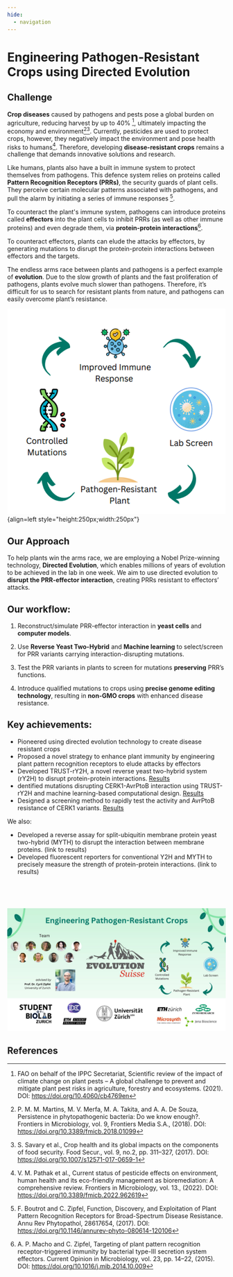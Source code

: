 ```yaml
---
hide:
  - navigation
---
```



# Engineering Pathogen-Resistant Crops using Directed Evolution


## Challenge

**Crop diseases** caused by pathogens and pests pose a global burden on agriculture, reducing harvest by up to 40% [^1], ultimately impacting the economy and environment[^2][^3]. 
Currently, pesticides are used to protect crops, however, they negatively impact the  environment and pose health risks to humans[^4]. Therefore, developing  **disease-resistant crops** remains a challenge that demands innovative solutions and  research.  

Like humans, plants also have a built in immune system to protect themselves from pathogens. This defence system relies on proteins called **Pattern Recognition Receptors (PRRs)**, the security guards of plant cells. They perceive certain molecular patterns associated with pathogens, and pull the alarm by initiating a series of immune responses [^5].

To counteract the plant's immune system, pathogens can introduce proteins called **effectors** into the plant cells to inhibit PRRs (as well as other immune proteins) and even degrade them, via **protein-protein interactions**[^6].

To counteract effectors, plants can elude the attacks by effectors, by generating mutations to disrupt the protein-protein interactions between effectors and the targets.

The endless arms race between plants and pathogens is a perfect example of **evolution**. Due to the slow growth of plants and the fast proliferation of pathogens, plants evolve much slower than pathogens. Therefore, it’s difficult for us to search for resistant plants from nature, and pathogens can easily overcome plant’s resistance. 

![Our Approach](img/evolution_high_level.png){align=left style="height:250px;width:250px"}
## Our Approach
To help plants win the arms race, we are employing a Nobel Prize-winning technology, **Directed Evolution**, which enables millions of years of evolution to be achieved in the lab in one week. We aim to use directed evolution to **disrupt the PRR-effector interaction**, creating PRRs resistant to effectors’ attacks.

## Our workflow:

1. Reconstruct/simulate PRR-effector interaction in **yeast cells** and **computer models**.

2. Use **Reverse Yeast Two-Hybrid** and **Machine learning** to select/screen for PRR variants carrying interaction-disrupting mutations. 

3. Test the PRR variants in plants to screen for mutations **preserving** PRR’s functions.

4. Introduce qualified mutations to crops using **precise genome editing technology**, resulting in **non-GMO crops** with enhanced disease resistance.

## Key achievements:
 * Pioneered using directed evolution technology to create disease resistant crops
 * Proposed a novel strategy to enhance plant immunity by engineering plant pattern recognition receptors to elude attacks by effectors
 * Developed TRUST-rY2H, a novel reverse yeast two-hybrid system (rY2H) to disrupt protein-protein interactions. [Results](results.md)
 * dentified mutations disrupting CERK1-AvrPtoB interaction using TRUST-rY2H and machine learning-based computational design. [Results](results.md)
 * Designed a screening method to rapidly test the activity and AvrPtoB resistance of CERK1 variants. [Results](results.md)

We also:
 * Developed a reverse assay for split-ubiquitin membrane protein yeast two-hybrid (MYTH) to disrupt the interaction between membrane proteins. (link to results)
 * Developed fluorescent reporters for conventional Y2H and MYTH to precisely measure the strength of protein-protein interactions. (link to results)



<p>&nbsp;</p><p>&nbsp;</p>

<img src="img/iDEC Team Flyer.jpg"/>


## References

[^1]: FAO on behalf of the IPPC Secretariat, Scientific review of the impact of climate change on plant pests – A global challenge to prevent and mitigate plant pest risks in agriculture, forestry and ecosystems. (2021). 
DOI: https://doi.org/10.4060/cb4769en

[^2]: P. M. M. Martins, M. V. Merfa, M. A. Takita, and A. A. De Souza, Persistence in
phytopathogenic bacteria: Do we know enough?. Frontiers in Microbiology, vol. 9,
Frontiers Media S.A., (2018).
DOI:  https://doi.org/10.3389/fmicb.2018.01099


[^3]: S. Savary et al., Crop health and its global impacts on the components of food security. Food Secur., vol. 9, no.2, pp. 311–327, (2017).
DOI: https://doi.org/10.1007/s12571-017-0659-1

 
[^4]: V. M. Pathak et al., Current status of pesticide effects on environment, human health and its eco-friendly management as bioremediation: A comprehensive review. Frontiers in Microbiology, vol. 13., (2022).
DOI: https://doi.org/10.3389/fmicb.2022.962619

 
[^5]: F. Boutrot and C. Zipfel, Function, Discovery, and Exploitation of Plant Pattern Recognition
Receptors for Broad-Spectrum Disease Resistance. Annu Rev Phytopathol, 28617654, (2017).
DOI: https://doi.org/10.1146/annurev-phyto-080614-120106

[^6]: A. P. Macho and C. Zipfel, Targeting of plant pattern recognition receptor-triggered immunity by bacterial type-III secretion system effectors. Current Opinion in Microbiology, vol. 23, pp. 14–22, (2015).
DOI: https://doi.org/10.1016/j.mib.2014.10.009


